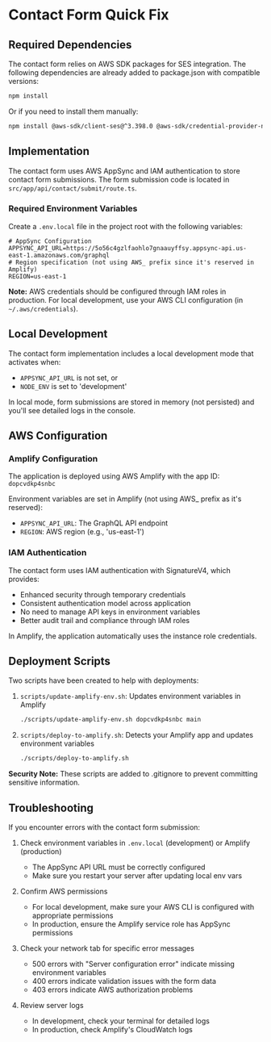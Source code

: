 # Contact Form Quick Fix

## Required Dependencies

The contact form relies on AWS SDK packages for SES integration. The following dependencies are already added to package.json with compatible versions:

```bash
npm install
```

Or if you need to install them manually:

```bash
npm install @aws-sdk/client-ses@^3.398.0 @aws-sdk/credential-provider-node@^3.398.0 @aws-sdk/signature-v4@^3.398.0 @aws-crypto/sha256-js@^2.0.0 @aws-sdk/protocol-http@^3.398.0 @aws-sdk/url-parser@^3.398.0
```

## Implementation

The contact form uses AWS AppSync and IAM authentication to store contact form submissions. The form submission code is located in `src/app/api/contact/submit/route.ts`.

### Required Environment Variables

Create a `.env.local` file in the project root with the following variables:

```
# AppSync Configuration
APPSYNC_API_URL=https://5o56c4gzlfaohlo7gnaauyffsy.appsync-api.us-east-1.amazonaws.com/graphql
# Region specification (not using AWS_ prefix since it's reserved in Amplify)
REGION=us-east-1
```

**Note:** AWS credentials should be configured through IAM roles in production. For local development, use your AWS CLI configuration (in `~/.aws/credentials`).

## Local Development

The contact form implementation includes a local development mode that activates when:

- `APPSYNC_API_URL` is not set, or
- `NODE_ENV` is set to 'development'

In local mode, form submissions are stored in memory (not persisted) and you'll see detailed logs in the console.

## AWS Configuration

### Amplify Configuration

The application is deployed using AWS Amplify with the app ID: `dopcvdkp4snbc`

Environment variables are set in Amplify (not using AWS\_ prefix as it's reserved):

- `APPSYNC_API_URL`: The GraphQL API endpoint
- `REGION`: AWS region (e.g., 'us-east-1')

### IAM Authentication

The contact form uses IAM authentication with SignatureV4, which provides:

- Enhanced security through temporary credentials
- Consistent authentication model across application
- No need to manage API keys in environment variables
- Better audit trail and compliance through IAM roles

In Amplify, the application automatically uses the instance role credentials.

## Deployment Scripts

Two scripts have been created to help with deployments:

1. `scripts/update-amplify-env.sh`: Updates environment variables in Amplify

   ```bash
   ./scripts/update-amplify-env.sh dopcvdkp4snbc main
   ```

2. `scripts/deploy-to-amplify.sh`: Detects your Amplify app and updates environment variables
   ```bash
   ./scripts/deploy-to-amplify.sh
   ```

**Security Note:** These scripts are added to .gitignore to prevent committing sensitive information.

## Troubleshooting

If you encounter errors with the contact form submission:

1. Check environment variables in `.env.local` (development) or Amplify (production)

   - The AppSync API URL must be correctly configured
   - Make sure you restart your server after updating local env vars

2. Confirm AWS permissions

   - For local development, make sure your AWS CLI is configured with appropriate permissions
   - In production, ensure the Amplify service role has AppSync permissions

3. Check your network tab for specific error messages

   - 500 errors with "Server configuration error" indicate missing environment variables
   - 400 errors indicate validation issues with the form data
   - 403 errors indicate AWS authorization problems

4. Review server logs
   - In development, check your terminal for detailed logs
   - In production, check Amplify's CloudWatch logs
